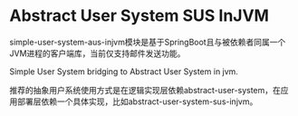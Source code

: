 # Abstract User System SUS InJVM

simple-user-system-aus-injvm模块是基于SpringBoot且与被依赖者同属一个JVM进程的客户端库，当前仅支持邮件发送功能。

Simple User System bridging to Abstract User System in jvm.

推荐的抽象用户系统使用方式是在逻辑实现层依赖abstract-user-system，在应用部署层依赖一个具体实现，比如abstract-user-system-sus-injvm。